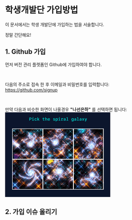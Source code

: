 # 학생개발단 가입방법
이 문서에서는 학생 개발단에 가입하는 법을 서술합니다.

정말 간단해요!

## 1. Github 가입
먼저 버전 관리 플렛폼인 Github에 가입하여야 합니다.

<br />

다음의 주소로 접속 한 후 이메일과 비밀번호를 입력합니다:\
https://github.com/signup

<br />

만약 다음과 비슷한 화면이 나올경우 **"나선은하"** 를 선택하면 됩니다:\
![](../assets/how-to-regist-01.png)


## 2. 가입 이슈 올리기

